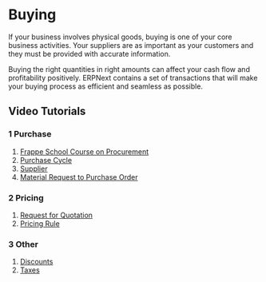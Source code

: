 
# Buying



If your business involves physical goods, buying is one of your core business
activities. Your suppliers are as important as your customers and they must be
provided with accurate information.


Buying the right quantities in right amounts can affect your cash flow and
profitability positively. ERPNext contains a set of transactions that will make your buying process as
efficient and seamless as possible.


## Video Tutorials


### 1 Purchase


1. [Frappe School Course on Procurement](https://frappe.school/courses/procurement)
2. [Purchase Cycle](https://docs.erpnext.com/docs/v13/user/videos/learn/purchase-cycle)
3. [Supplier](https://docs.erpnext.com/docs/v13/user/videos/learn/customer-and-supplier)
4. [Material Request to Purchase Order](https://docs.erpnext.com/docs/v13/user/videos/learn/material-request.html)


### 2 Pricing


1. [Request for Quotation](https://docs.erpnext.com/docs/v13/user/videos/learn/request-for-quotation)
2. [Pricing Rule](https://docs.erpnext.com/docs/v13/user/videos/learn/pricing-rule)


### 3 Other


1. [Discounts](https://docs.erpnext.com/docs/v13/user/videos/learn/discounts)
2. [Taxes](https://docs.erpnext.com/docs/v13/user/videos/learn/taxes)




